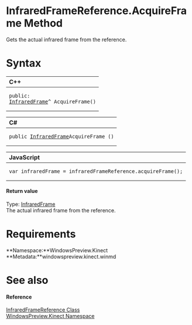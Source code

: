 InfraredFrameReference.AcquireFrame Method  
==========================================  

Gets the actual infrared frame from the reference. <span id="syntaxSection"></span>

Syntax  
======  

<table>
<colgroup>
<col width="100%" />
</colgroup>
<thead>
<tr class="header">
<th align="left">C++</th>
</tr>
</thead>
<tbody>
<tr class="odd">
<td align="left"><pre><code>public:  
<a href="../../InfraredFrame_Class.md">InfraredFrame</a>^ AcquireFrame()</code></pre></td>
</tr>
</tbody>
</table>

<table>
<colgroup>
<col width="100%" />
</colgroup>
<thead>
<tr class="header">
<th align="left">C#</th>
</tr>
</thead>
<tbody>
<tr class="odd">
<td align="left"><pre><code>public <a href="../../InfraredFrame_Class.md">InfraredFrame</a>AcquireFrame ()</code></pre></td>
</tr>
</tbody>
</table>

<table>
<colgroup>
<col width="100%" />
</colgroup>
<thead>
<tr class="header">
<th align="left">JavaScript</th>
</tr>
</thead>
<tbody>
<tr class="odd">
<td align="left"><pre><code>var infraredFrame = infraredFrameReference.acquireFrame();</code></pre></td>
</tr>
</tbody>
</table>

<span id="ID4ES"></span>
#### Return value  

Type: [InfraredFrame](../../InfraredFrame_Class.md)  
 The actual infrared frame from the reference.  

<span id="requirements"></span>

Requirements  
============  

**Namespace:**WindowsPreview.Kinect  
**Metadata:**windowspreview.kinect.winmd  

<span id="ID4EAB"></span>

See also  
========  

<span id="ID4ECB"></span>
#### Reference  

[InfraredFrameReference Class](../../InfraredFrameReference.md)  
 [WindowsPreview.Kinect Namespace](../../../Kinect.md)  



<!--Please do not edit the data in the comment block below.-->
<!--
TOCTitle : AcquireFrame Method
RLTitle : InfraredFrameReference.AcquireFrame Method
KeywordK : AcquireFrame method
KeywordK : InfraredFrameReference.AcquireFrame method
KeywordF : WindowsPreview.Kinect.InfraredFrameReference.AcquireFrame
KeywordF : InfraredFrameReference.AcquireFrame
KeywordF : AcquireFrame
KeywordF : WindowsPreview.Kinect.InfraredFrameReference.AcquireFrame
KeywordA : M:WindowsPreview.Kinect.InfraredFrameReference.AcquireFrame
AssetID : M:WindowsPreview.Kinect.InfraredFrameReference.AcquireFrame
Locale : en-us
CommunityContent : 1
APIType : Managed
APILocation : windowspreview.kinect.winmd
APIName : WindowsPreview.Kinect.InfraredFrameReference.AcquireFrame
TargetOS : Windows
TopicType : kbSyntax
DevLang : VB
DevLang : CSharp
DevLang : JavaScript
DevLang : C++
DocSet : K4Wv2
ProjType : K4Wv2Proj
Technology : Kinect for Windows
Product : Kinect for Windows SDK v2
productversion : 20
-->
